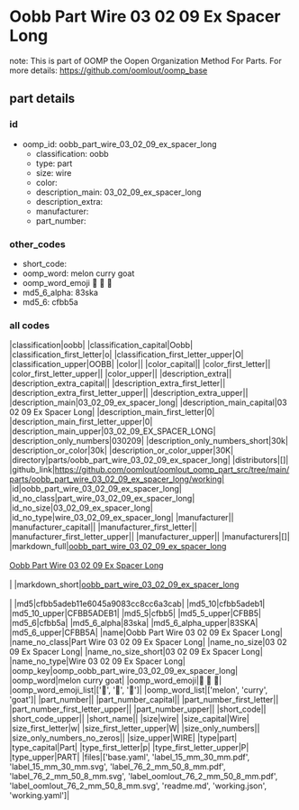# Oobb Part Wire 03 02 09 Ex Spacer Long  

note: This is part of OOMP the Oopen Organization Method For Parts. For more details: https://github.com/oomlout/oomp_base

##  part details





### id
* oomp_id: oobb_part_wire_03_02_09_ex_spacer_long
  * classification: oobb
  * type: part
  * size: wire
  * color: 
  * description_main: 03_02_09_ex_spacer_long
  * description_extra: 
  * manufacturer: 
  * part_number: 

### other_codes
* short_code: 
* oomp_word: melon curry goat
* oomp_word_emoji :melon: :curry: :goat:
* md5_6_alpha: 83ska
* md5_6: cfbb5a

### all codes 
|classification|oobb|
|classification_capital|Oobb|
|classification_first_letter|o|
|classification_first_letter_upper|O|
|classification_upper|OOBB|
|color||
|color_capital||
|color_first_letter||
|color_first_letter_upper||
|color_upper||
|description_extra||
|description_extra_capital||
|description_extra_first_letter||
|description_extra_first_letter_upper||
|description_extra_upper||
|description_main|03_02_09_ex_spacer_long|
|description_main_capital|03 02 09 Ex Spacer Long|
|description_main_first_letter|0|
|description_main_first_letter_upper|0|
|description_main_upper|03_02_09_EX_SPACER_LONG|
|description_only_numbers|030209|
|description_only_numbers_short|30k|
|description_or_color|30k|
|description_or_color_upper|30K|
|directory|parts/oobb_part_wire_03_02_09_ex_spacer_long|
|distributors|[]|
|github_link|https://github.com/oomlout/oomlout_oomp_part_src/tree/main/parts/oobb_part_wire_03_02_09_ex_spacer_long/working|
|id|oobb_part_wire_03_02_09_ex_spacer_long|
|id_no_class|part_wire_03_02_09_ex_spacer_long|
|id_no_size|03_02_09_ex_spacer_long|
|id_no_type|wire_03_02_09_ex_spacer_long|
|manufacturer||
|manufacturer_capital||
|manufacturer_first_letter||
|manufacturer_first_letter_upper||
|manufacturer_upper||
|manufacturers|[]|
|markdown_full|[oobb_part_wire_03_02_09_ex_spacer_long](https://github.com/oomlout/oomlout_oomp_part_src/tree/main/parts/oobb_part_wire_03_02_09_ex_spacer_long/working)<br>[](https://github.com/oomlout/oomlout_oomp_part_src/tree/main/parts/oobb_part_wire_03_02_09_ex_spacer_long/working)<br>[Oobb Part Wire 03 02 09 Ex Spacer Long](https://github.com/oomlout/oomlout_oomp_part_src/tree/main/parts/oobb_part_wire_03_02_09_ex_spacer_long/working)<br><br>|
|markdown_short|[oobb_part_wire_03_02_09_ex_spacer_long](https://github.com/oomlout/oomlout_oomp_part_src/tree/main/parts/oobb_part_wire_03_02_09_ex_spacer_long/working)<br><br>|
|md5|cfbb5adeb11e6045a9083cc8cc6a3cab|
|md5_10|cfbb5adeb1|
|md5_10_upper|CFBB5ADEB1|
|md5_5|cfbb5|
|md5_5_upper|CFBB5|
|md5_6|cfbb5a|
|md5_6_alpha|83ska|
|md5_6_alpha_upper|83SKA|
|md5_6_upper|CFBB5A|
|name|Oobb Part Wire 03 02 09 Ex Spacer Long|
|name_no_class|Part Wire 03 02 09 Ex Spacer Long|
|name_no_size|03 02 09 Ex Spacer Long|
|name_no_size_short|03 02 09 Ex Spacer Long|
|name_no_type|Wire 03 02 09 Ex Spacer Long|
|oomp_key|oomp_oobb_part_wire_03_02_09_ex_spacer_long|
|oomp_word|melon curry goat|
|oomp_word_emoji|:melon: :curry: :goat:|
|oomp_word_emoji_list|[':melon:', ':curry:', ':goat:']|
|oomp_word_list|['melon', 'curry', 'goat']|
|part_number||
|part_number_capital||
|part_number_first_letter||
|part_number_first_letter_upper||
|part_number_upper||
|short_code||
|short_code_upper||
|short_name||
|size|wire|
|size_capital|Wire|
|size_first_letter|w|
|size_first_letter_upper|W|
|size_only_numbers||
|size_only_numbers_no_zeros||
|size_upper|WIRE|
|type|part|
|type_capital|Part|
|type_first_letter|p|
|type_first_letter_upper|P|
|type_upper|PART|
|files|['base.yaml', 'label_15_mm_30_mm.pdf', 'label_15_mm_30_mm.svg', 'label_76_2_mm_50_8_mm.pdf', 'label_76_2_mm_50_8_mm.svg', 'label_oomlout_76_2_mm_50_8_mm.pdf', 'label_oomlout_76_2_mm_50_8_mm.svg', 'readme.md', 'working.json', 'working.yaml']|

